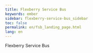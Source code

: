 ```yaml
---
title: Flexberry Service Bus
keywords: ember
sidebar: flexberry-service-bus_sidebar
toc: false
permalink: en/fsb_landing_page.html
lang: en
---
```


Flexberry Service Bus